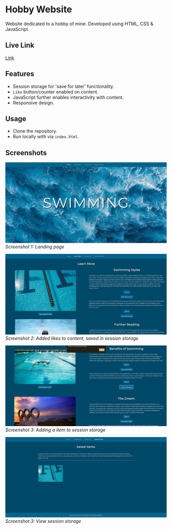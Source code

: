 # Hobby Website

Website dedicated to a hobby of mine. Developed using HTML, CSS & JavaScript.

## Live Link
[Link](https://65d1b84628293d285acb904f--voluble-piroshki-c475fd.netlify.app)

## Features

- Session storage for 'save for later' functionality.
- `Like` button/counter enabled on content.
- JavaScript further enables interactivity with content.
- Responsive design.

## Usage

- Clone the repository.
- Run locally with via `index.html`.

## Screenshots

![Screenshot 1](screenshots/landing.png)
*Screenshot 1: Landing page*

![Screenshot 2](screenshots/add-likes.png)
*Screenshot 2: Added likes to content, saved in session storage*

![Screenshot 3](screenshots/add-session-item.png)
*Screenshot 3: Adding a item to session storage*

![Screenshot 3](screenshots/session-storage.png)
*Screenshot 3: View session storage*
